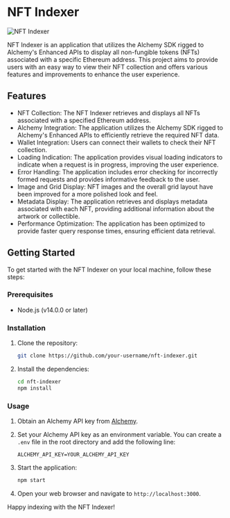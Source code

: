 # NFT Indexer

![NFT Indexer](https://github.com/your-username/nft-indexer/blob/main/logo.png)

NFT Indexer is an application that utilizes the Alchemy SDK rigged to Alchemy's Enhanced APIs to display all non-fungible tokens (NFTs) associated with a specific Ethereum address. This project aims to provide users with an easy way to view their NFT collection and offers various features and improvements to enhance the user experience.

## Features

- NFT Collection: The NFT Indexer retrieves and displays all NFTs associated with a specified Ethereum address.
- Alchemy Integration: The application utilizes the Alchemy SDK rigged to Alchemy's Enhanced APIs to efficiently retrieve the required NFT data.
- Wallet Integration: Users can connect their wallets to check their NFT collection.
- Loading Indication: The application provides visual loading indicators to indicate when a request is in progress, improving the user experience.
- Error Handling: The application includes error checking for incorrectly formed requests and provides informative feedback to the user.
- Image and Grid Display: NFT images and the overall grid layout have been improved for a more polished look and feel.
- Metadata Display: The application retrieves and displays metadata associated with each NFT, providing additional information about the artwork or collectible.
- Performance Optimization: The application has been optimized to provide faster query response times, ensuring efficient data retrieval.

## Getting Started

To get started with the NFT Indexer on your local machine, follow these steps:

### Prerequisites

- Node.js (v14.0.0 or later)

### Installation

1. Clone the repository:

   ```bash
   git clone https://github.com/your-username/nft-indexer.git
   ```

2. Install the dependencies:

   ```bash
   cd nft-indexer
   npm install
   ```

### Usage

1. Obtain an Alchemy API key from [Alchemy](https://www.alchemy.com/).

2. Set your Alchemy API key as an environment variable. You can create a `.env` file in the root directory and add the following line:

   ```plaintext
   ALCHEMY_API_KEY=YOUR_ALCHEMY_API_KEY
   ```

3. Start the application:

   ```bash
   npm start
   ```

4. Open your web browser and navigate to `http://localhost:3000`.



Happy indexing with the NFT Indexer!
